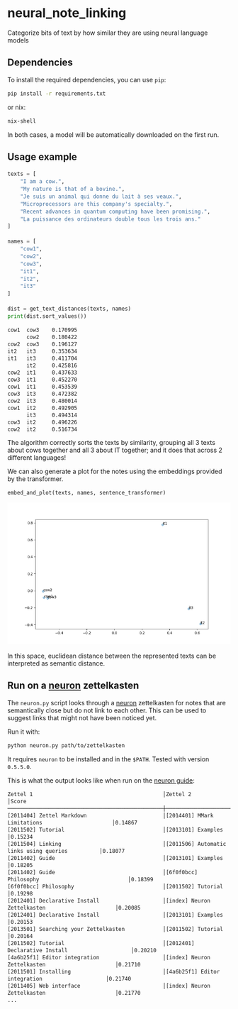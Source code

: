 # neural_note_linking

Categorize bits of text by how similar they are using neural language models

## Dependencies

To install the required dependencies, you can use `pip`:
```bash
pip install -r requirements.txt
```

or nix:
```bash
nix-shell
```

In both cases, a model will be automatically downloaded on the first run.

## Usage example

```python
texts = [
    "I am a cow.",
    "My nature is that of a bovine.",
    "Je suis un animal qui donne du lait à ses veaux.",
    "Microprocessors are this company's specialty.",
    "Recent advances in quantum computing have been promising.",
    "La puissance des ordinateurs double tous les trois ans."
]

names = [
    "cow1",
    "cow2",
    "cow3",
    "it1",
    "it2",
    "it3"
]

dist = get_text_distances(texts, names)
print(dist.sort_values())
```

```
cow1  cow3    0.170995
      cow2    0.180422
cow2  cow3    0.196127
it2   it3     0.353634
it1   it3     0.411704
      it2     0.425816
cow2  it1     0.437633
cow3  it1     0.452270
cow1  it1     0.453539
cow3  it3     0.472382
cow2  it3     0.480014
cow1  it2     0.492905
      it3     0.494314
cow3  it2     0.496226
cow2  it2     0.516734
```

The algorithm correctly sorts the texts by similarity, grouping all 3 texts about cows together and
all 3 about IT together; and it does that across 2 different languages!

We can also generate a plot for the notes using the embeddings provided by the transformer.

```python
embed_and_plot(texts, names, sentence_transformer)
```

![Notes plot](viz/readme_example.png)

In this space, euclidean distance between the represented texts can be interpreted as semantic distance.


## Run on a [neuron](https://github.com/srid/neuron) zettelkasten

The `neuron.py` script looks through a [neuron](https://github.com/srid/neuron)
zettelkasten for notes that are semantically close but do not link to each
other. This can be used to suggest links that might not have been noticed yet.

Run it with:
```bash
python neuron.py path/to/zettelkasten
```
It requires `neuron` to be installed and in the `$PATH`. Tested with version `0.5.5.0`.

This is what the output looks like when run on the [neuron guide](https://neuron.zettel.page):
```
Zettel 1                                         │Zettel 2                                         │Score
─────────────────────────────────────────────────┼─────────────────────────────────────────────────┼───────
[2011404] Zettel Markdown                        │[2014401] MMark Limitations                      │0.14867
[2011502] Tutorial                               │[2013101] Examples                               │0.15234
[2011504] Linking                                │[2011506] Automatic links using queries          │0.18077
[2011402] Guide                                  │[2013101] Examples                               │0.18205
[2011402] Guide                                  │[6f0f0bcc] Philosophy                            │0.18399
[6f0f0bcc] Philosophy                            │[2011502] Tutorial                               │0.19298
[2012401] Declarative Install                    │[index] Neuron Zettelkasten                      │0.20085
[2012401] Declarative Install                    │[2013101] Examples                               │0.20153
[2013501] Searching your Zettelkasten            │[2011502] Tutorial                               │0.20164
[2011502] Tutorial                               │[2012401] Declarative Install                    │0.20210
[4a6b25f1] Editor integration                    │[index] Neuron Zettelkasten                      │0.21710
[2011501] Installing                             │[4a6b25f1] Editor integration                    │0.21740
[2011405] Web interface                          │[index] Neuron Zettelkasten                      │0.21770
...
```
